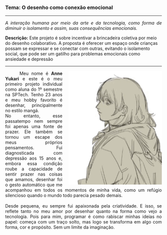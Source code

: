 ### <b>Tema: O desenho como conexão emocional</b>
---
<p align="left" style="text-align: justify;">
<i>A interação humana por meio da arte e da tecnologia, como forma de diminuir o isolamento e assim, suas consequências emocionais.</i><br>

<b>Descrição:</b>
Este projeto é sobre incentivar a brincadeira coletiva por meio do desenho colaborativo. A proposta é oferecer um espaço onde crianças possam se expressar e se conectar com outras, evitando o isolamento social, que pode ser um gatilho para problemas emocionais como ansiedade e depressão </p>
<hr>

<img align="right" style="margin-left: 20px" alt="image-gif" width="300" src="image/gif.gif">

<p align="left" style="text-align: justify;">
    &nbsp;&nbsp;&nbsp;&nbsp; Meu nome é <b>Anne Yukari</b> e este é o meu primeiro projeto individual como aluna do 1º semestre na SPTech. Tenho 23 anos e meu hobby favorito é desenhar, principalmente no estilo mangá.<br>
No entanto, esse passatempo nem sempre foi apenas uma fonte de prazer. Ele também se tornou um escape dos meus próprios pensamentos. Fui diagnosticada com depressão aos 15 anos e, embora essa condição roube a capacidade de sentir prazer nas coisas que amamos, desenhar foi o gesto automático que me acompanhou em todos os momentos de minha vida, como um refúgio silencioso quando o mundo todo parecia pesado demais.<br><br>
    Desde pequena, eu sempre fui apaixonada pela criatividade. E isso, se reflete tanto no meu amor por desenhar quanto na forma como vejo a tecnologia. Pois para mim, programar é como rabiscar minhas ideias no papel: começa com um traço solto, mas logo se transforma em algo com forma, cor e propósito. Sem um limite da imaginação.
</p>




